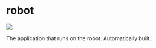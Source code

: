 # robot
![](https://github.com/street-bot/robot/workflows/release/badge.svg)

The application that runs on the robot. Automatically built.
